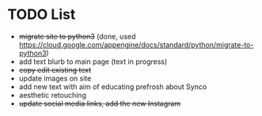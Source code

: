 TODO List
=======

* ~~migrate site to python3~~ (done, used 
https://cloud.google.com/appengine/docs/standard/python/migrate-to-python3)
* add text blurb to main page (text in progress)
* ~~copy edit existing text~~
* update images on site
* add new text with aim of educating prefrosh about Synco
* aesthetic retouching
* ~~update social media links, add the new Instagram~~